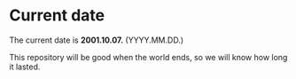 # Current date

The current date is **2001.10.07.** (YYYY.MM.DD.)

This repository will be good when the world ends, so we will know how long it lasted.